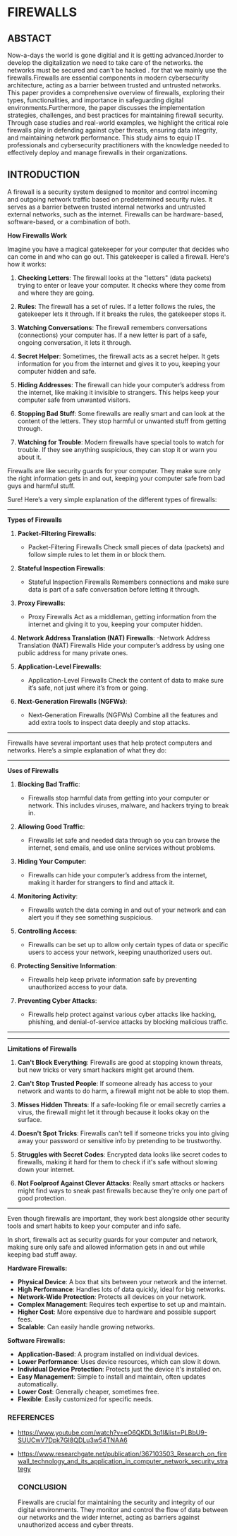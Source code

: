 # FIREWALLS

## ABSTACT
  Now-a-days the world is gone digitial and it is getting advanced.Inorder to develop the digitalization we need to take care of the networks. the networks must be secured and can't be hacked . for that we mainly use the firewalls.Firewalls are essential components in modern cybersecurity architecture, acting as a barrier between trusted and untrusted networks. This paper provides a comprehensive overview of firewalls, exploring their types, functionalities, and importance in safeguarding digital environments.Furthermore, the paper discusses the implementation strategies, challenges, and best practices for maintaining firewall security. Through case studies and real-world examples, we highlight the critical role firewalls play in defending against cyber threats, ensuring data integrity, and maintaining network performance. This study aims to equip IT professionals and cybersecurity practitioners with the knowledge needed to effectively deploy and manage firewalls in their organizations.

## INTRODUCTION

A firewall is a security system designed to monitor and control incoming and outgoing network traffic based on predetermined security rules. It serves as a barrier between trusted internal networks and untrusted external networks, such as the internet. Firewalls can be hardware-based, software-based, or a combination of both.


**How Firewalls Work**

Imagine you have a magical gatekeeper for your computer that decides who can come in and who can go out. This gatekeeper is called a firewall. Here's how it works:

1. **Checking Letters**: The firewall looks at the "letters" (data packets) trying to enter or leave your computer. It checks where they come from and where they are going.

2. **Rules**: The firewall has a set of rules. If a letter follows the rules, the gatekeeper lets it through. If it breaks the rules, the gatekeeper stops it.

3. **Watching Conversations**: The firewall remembers conversations (connections) your computer has. If a new letter is part of a safe, ongoing conversation, it lets it through.

4. **Secret Helper**: Sometimes, the firewall acts as a secret helper. It gets information for you from the internet and gives it to you, keeping your computer hidden and safe.

5. **Hiding Addresses**: The firewall can hide your computer’s address from the internet, like making it invisible to strangers. This helps keep your computer safe from unwanted visitors.

6. **Stopping Bad Stuff**: Some firewalls are really smart and can look at the content of the letters. They stop harmful or unwanted stuff from getting through.

7. **Watching for Trouble**: Modern firewalls have special tools to watch for trouble. If they see anything suspicious, they can stop it or warn you about it.

Firewalls are like security guards for your computer. They make sure only the right information gets in and out, keeping your computer safe from bad guys and harmful stuff.

Sure! Here’s a very simple explanation of the different types of firewalls:

---

**Types of Firewalls**

1. **Packet-Filtering Firewalls**:
   - Packet-Filtering Firewalls Check small pieces of data (packets) and follow simple rules to let them in or block them.

2. **Stateful Inspection Firewalls**:
   -  Stateful Inspection Firewalls  Remembers connections and make sure data is part of a safe conversation before letting it through.

3. **Proxy Firewalls**:
   -  Proxy Firewalls Act as a middleman, getting information from the internet and giving it to you, keeping your computer hidden.

4. **Network Address Translation (NAT) Firewalls**:
   -Network Address Translation (NAT) Firewalls  Hide your computer’s address by using one public address for many private ones.

5. **Application-Level Firewalls**:
   - Application-Level Firewalls  Check the content of data to make sure it’s safe, not just where it’s from or going.

6. **Next-Generation Firewalls (NGFWs)**:
   -  Next-Generation Firewalls (NGFWs) Combine all the features and add extra tools to inspect data deeply and stop attacks.

---

Firewalls have several important uses that help protect computers and networks. Here’s a simple explanation of what they do:

---

**Uses of Firewalls**

1. **Blocking Bad Traffic**:
   - Firewalls stop harmful data from getting into your computer or network. This includes viruses, malware, and hackers trying to break in.

2. **Allowing Good Traffic**:
   - Firewalls let safe and needed data through so you can browse the internet, send emails, and use online services without problems.

3. **Hiding Your Computer**:
   - Firewalls can hide your computer’s address from the internet, making it harder for strangers to find and attack it.

4. **Monitoring Activity**:
   - Firewalls watch the data coming in and out of your network and can alert you if they see something suspicious.

5. **Controlling Access**:
   - Firewalls can be set up to allow only certain types of data or specific users to access your network, keeping unauthorized users out.

6. **Protecting Sensitive Information**:
   - Firewalls help keep private information safe by preventing unauthorized access to your data.

7. **Preventing Cyber Attacks**:
   - Firewalls help protect against various cyber attacks like hacking, phishing, and denial-of-service attacks by blocking malicious traffic.

---

---

**Limitations of Firewalls**

1. **Can't Block Everything**: Firewalls are good at stopping known threats, but new tricks or very smart hackers might get around them.

2. **Can't Stop Trusted People**: If someone already has access to your network and wants to do harm, a firewall might not be able to stop them.

3. **Misses Hidden Threats**: If a safe-looking file or email secretly carries a virus, the firewall might let it through because it looks okay on the surface.

4. **Doesn't Spot Tricks**: Firewalls can't tell if someone tricks you into giving away your password or sensitive info by pretending to be trustworthy.

5. **Struggles with Secret Codes**: Encrypted data looks like secret codes to firewalls, making it hard for them to check if it's safe without slowing down your internet.

6. **Not Foolproof Against Clever Attacks**: Really smart attacks or hackers might find ways to sneak past firewalls because they're only one part of good protection.

---

Even though firewalls are important, they work best alongside other security tools and smart habits to keep your computer and info safe.

In short, firewalls act as security guards for your computer and network, making sure only safe and allowed information gets in and out while keeping bad stuff away.

**Hardware Firewalls:**
- **Physical Device**: A box that sits between your network and the internet.
- **High Performance**: Handles lots of data quickly, ideal for big networks.
- **Network-Wide Protection**: Protects all devices on your network.
- **Complex Management**: Requires tech expertise to set up and maintain.
- **Higher Cost**: More expensive due to hardware and possible support fees.
- **Scalable**: Can easily handle growing networks.

**Software Firewalls:**
- **Application-Based**: A program installed on individual devices.
- **Lower Performance**: Uses device resources, which can slow it down.
- **Individual Device Protection**: Protects just the device it's installed on.
- **Easy Management**: Simple to install and maintain, often updates automatically.
- **Lower Cost**: Generally cheaper, sometimes free.
- **Flexible**: Easily customized for specific needs.

### REFERENCES

- https://www.youtube.com/watch?v=eO6QKDL3p1I&list=PLBbU9-SUUCwV7Dpk7GI8QDLu3w54TNAA6
- https://www.researchgate.net/publication/367103503_Research_on_firewall_technology_and_its_application_in_computer_network_security_strategy

  ### CONCLUSION

  Firewalls are crucial for maintaining the security and integrity of our digital environments. They monitor and control the flow of data between our networks and the wider internet, acting as barriers against unauthorized access and cyber threats.
